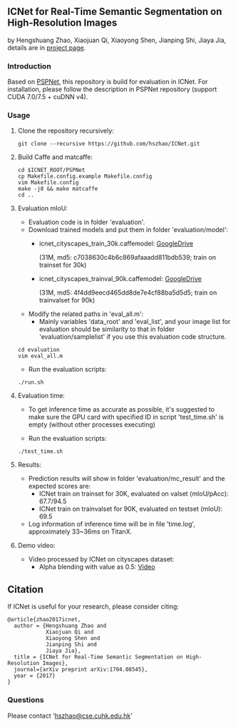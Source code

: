 ## ICNet for Real-Time Semantic Segmentation on High-Resolution Images

by Hengshuang Zhao, Xiaojuan Qi, Xiaoyong Shen, Jianping Shi, Jiaya Jia, details are in [project page](https://hszhao.github.io/projects/icnet).

### Introduction

Based on [PSPNet](https://github.com/hszhao/PSPNet), this repository is build for evaluation in ICNet. For installation, please follow the description in PSPNet repository (support CUDA 7.0/7.5 + cuDNN v4).

### Usage

1. Clone the repository recursively:

   ```shell
   git clone --recursive https://github.com/hszhao/ICNet.git
   ```

2. Build Caffe and matcaffe:

   ```shell
   cd $ICNET_ROOT/PSPNet
   cp Makefile.config.example Makefile.config
   vim Makefile.config
   make -j8 && make matcaffe
   cd ..
   ```

3. Evaluation mIoU:

   - Evaluation code is in folder 'evaluation'.
   - Download trained models and put them in folder 'evaluation/model':
     - icnet_cityscapes_train_30k.caffemodel: [GoogleDrive](https://drive.google.com/open?id=0BzaU285cX7TCRXpXMnVIbXdfaW8) 

       (31M, md5: c7038630c4b6c869afaaadd811bdb539; train on trainset for 30k)

     - icnet_cityscapes_trainval_90k.caffemodel: [GoogleDrive](https://drive.google.com/open?id=0BzaU285cX7TCTFVpZWJINi1Iblk) 

       (31M, md5: 4f4dd9eecd465dd8de7e4cf88ba5d5d5; train on trainvalset for 90k)
   - Modify the related paths in 'eval_all.m':
     - Mainly variables 'data_root' and 'eval_list', and your image list for evaluation should be similarity to that in folder 'evaluation/samplelist' if you use this evaluation code structure. 

   ```shell
   cd evaluation
   vim eval_all.m
   ```

   - Run the evaluation scripts:

   ```
   ./run.sh
   ```

4. Evaluation time:

   - To get inference time as accurate as possible, it's suggested to make sure the GPU card with specified ID in script 'test_time.sh' is empty (without other processes executing)

   - Run the evaluation scripts:

   ```
   ./test_time.sh
   ```

5. Results: 

   - Prediction results will show in folder 'evaluation/mc_result' and the expected scores are:
     - ICNet train on trainset for 30K, evaluated on valset (mIoU/pAcc): 67.7/94.5
     - ICNet train on trainvalset for 90K, evaluated on testset (mIoU): 69.5
   - Log information of inference time will be in file 'time.log', approximately 33~36ms on TitanX.

6. Demo video:

   - Video processed by ICNet on cityscapes dataset:
     - Alpha blending with value as 0.5: [Video](https://youtu.be/qWl9idsCuLQ)

## Citation

If ICNet is useful for your research, please consider citing:

    @article{zhao2017icnet,
      author = {Hengshuang Zhao and
                Xiaojuan Qi and
                Xiaoyong Shen and
                Jianping Shi and
                Jiaya Jia},
      title = {ICNet for Real-Time Semantic Segmentation on High-Resolution Images},
      journal={arXiv preprint arXiv:1704.08545},
      year = {2017}
    }
### Questions

Please contact 'hszhao@cse.cuhk.edu.hk'
